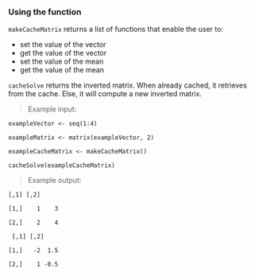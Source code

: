 ### Using the function
 `makeCacheMatrix` returns a list of functions that enable the user to:
* set the value of the vector
* get the value of the vector
* set the value of the mean
* get the value of the mean

`cacheSolve` returns the inverted matrix. When already cached, it retrieves from the cache.
Else, it will compute a new inverted matrix.


> Example input:
 
`exampleVector <- seq(1:4)`
  
`exampleMatrix <- matrix(exampleVector, 2)`
  
`exampleCacheMatrix <- makeCacheMatrix()`
  
`cacheSolve(exampleCacheMatrix)`

> Example output: 

    [,1] [,2]

    [1,]    1    3

    [2,]    2    4

     [,1] [,2]
     
    [1,]   -2  1.5

    [2,]    1 -0.5


